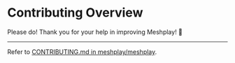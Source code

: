 # <a name="contributing">Contributing Overview</a>

Please do! Thank you for your help in improving Meshplay! :balloon:

---
Refer to [CONTRIBUTING.md in meshplay/meshplay](https://github.com/meshplay/meshplay/blob/master/CONTRIBUTING.md).
